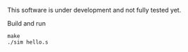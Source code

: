 This software is under development and not fully tested yet.

Build and run
```
make
./sim hello.s
```
